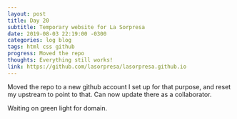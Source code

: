 ```yaml
---
layout: post
title: Day 20
subtitle: Temporary website for La Sorpresa
date: 2019-08-03 22:19:00 -0300
categories: log blog
tags: html css github
progress: Moved the repo
thoughts: Everything still works!
link: https://github.com/lasorpresa/lasorpresa.github.io
---
```

Moved the repo to a new github account I set up for that purpose, and reset my upstream to point to that. Can now update there as a collaborator.

Waiting on green light for domain.
